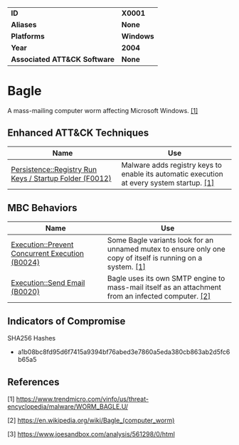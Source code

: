 <table>
<tr>
<td><b>ID</b></td>
<td><b>X0001</b></td>
</tr>
<tr>
<td><b>Aliases</b></td>
<td><b>None</b></td>
</tr>
<tr>
<td><b>Platforms</b></td>
<td><b>Windows</b></td>
</tr>
<tr>
<td><b>Year</b></td>
<td><b>2004</b></td>
</tr>
<tr>
<td><b>Associated ATT&CK Software</b></td>
<td><b>None</b></td>
</tr>
</table>


# Bagle

A mass-mailing computer worm affecting Microsoft Windows. [[1]](#1)

## Enhanced ATT&CK Techniques

|Name|Use|
|---|---|
|[Persistence::Registry Run Keys / Startup Folder (F0012)](../persistence/registry-run-keys-startup-folder.md)|Malware adds registry keys to enable its automatic execution at every system startup. [[1]](#1)|

## MBC Behaviors

|Name|Use|
|---|---|
|[Execution::Prevent Concurrent Execution (B0024)](../execution/prevent-concurrent-execution.md)|Some Bagle variants look for an unnamed mutex to ensure only one copy of itself is running on a system. [[1]](#1)|
|[Execution::Send Email (B0020)](../execution/send-email.md)|Bagle uses its own SMTP engine to mass-mail itself as an attachment from an infected computer. [[2]](#2)|

## Indicators of Compromise

SHA256 Hashes
- a1b08bc8fd95d6f7415a9394bf76abed3e7860a5eda380cb863ab2d5fc6b65a5

## References

<a name="1">[1]</a> https://www.trendmicro.com/vinfo/us/threat-encyclopedia/malware/WORM_BAGLE.U/

<a name="2">[2]</a> https://en.wikipedia.org/wiki/Bagle_(computer_worm)

<a name="3">[3]</a> https://www.joesandbox.com/analysis/561298/0/html